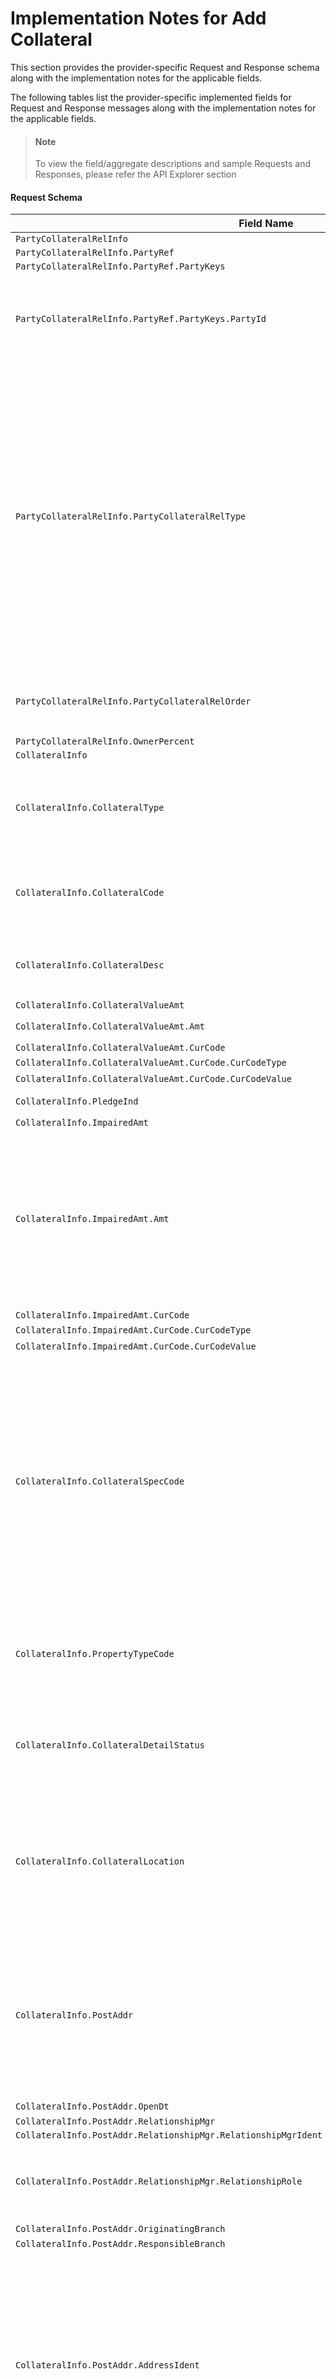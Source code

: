 # Implementation Notes for Add Collateral
This section provides the provider-specific Request and Response schema along with the implementation notes for the applicable fields.
<!-- 
type: tab 
titles: Premier, Precision, Signature, 
-->


The following tables list the provider-specific implemented fields for Request and Response messages along with the implementation notes for the applicable fields. 


<!-- theme: info -->
> #### Note
> 
> To view the field/aggregate descriptions and sample Requests and Responses, please refer the API Explorer section


#### Request Schema
|Field Name|Allowed Values|Implementation Note|
|----|----|----|
|`PartyCollateralRelInfo`|| |
|`PartyCollateralRelInfo.PartyRef`|| |
|`PartyCollateralRelInfo.PartyRef.PartyKeys`|| |
|`PartyCollateralRelInfo.PartyRef.PartyKeys.PartyId`||Multiple parties can be associated with the collateral and party must exist in the system before the association with the collateral|
|`PartyCollateralRelInfo.PartyCollateralRelType`|Appraiser<br>Beneficiary<br>Borrower<br>Broker<br>Builder<br>CoBorrower<br>Custodian<br>DoingBusinessAs<br>Executor<br>Fiduciary<br>InsuranceAgent<br>InsuranceCompany<br>Issuer<br>JointWithRights<br>Landlord<br>LienHolder<br>Owner<br>OwnerNonBorrower<br>PolicyHolder<br>Seller<br>Signer<br>Signer/Owner<br>Tenant<br>Trustee|For this field, additional client-defined values are supported by the core.<br>Also, party can have multiple relationship with a collateral record.|
|`PartyCollateralRelInfo.PartyCollateralRelOrder`|First<br>Second<br>Third<br>Other|"First", "Second" and "Third" values can exist only once while "Other" can exist multiple times.|
|`PartyCollateralRelInfo.OwnerPercent`|| |
|`CollateralInfo`|| |
|`CollateralInfo.CollateralType`|Basic<br>OtherProperty<br>Property<br>LifeInsurance<br>DepositAccount<br>Vehicle<br>Commodity|***Required**<br>This field is required to be provided in the request and the value provided must match the definition for the collateral code. |
|`CollateralInfo.CollateralCode`||***Required**<br>This field is required to be provided in the request and is defined in core specification for collateral.|
|`CollateralInfo.CollateralDesc`||This field could be CUSIP number, a vehicle identification number or registration number|
|`CollateralInfo.CollateralValueAmt`|| |
|`CollateralInfo.CollateralValueAmt.Amt`||Refers to current collateral value.|
|`CollateralInfo.CollateralValueAmt.CurCode`|| |
|`CollateralInfo.CollateralValueAmt.CurCode.CurCodeType`|ISO4217-Alpha| |
|`CollateralInfo.CollateralValueAmt.CurCode.CurCodeValue`|USD| |
|`CollateralInfo.PledgeInd`|true<br>false| |
|`CollateralInfo.ImpairedAmt`|| |
|`CollateralInfo.ImpairedAmt.Amt`||This field refers to the non-lien amount that the system subtracts from the collateral value, depending upon the calculation method used for calculating the maxmimum credit amount and the non-lien amount that the system subtracts from the collateral value to calculate the available pledge amount.|
|`CollateralInfo.ImpairedAmt.CurCode`|| |
|`CollateralInfo.ImpairedAmt.CurCode.CurCodeType`|ISO4217-Alpha| |
|`CollateralInfo.ImpairedAmt.CurCode.CurCodeValue`|USD| |
|`CollateralInfo.CollateralSpecCode`||***Required**<br>This field corresponds to the internal number to which the collateral code is associated. <br>Collateral code is not unique, it is when combined with this specification code forms a unique key to associate with the collateral record.<br>This is a required field and even a financial institute does not have duplicate collateral codes.<br>Please note integer value is accepted by the core|
|`CollateralInfo.PropertyTypeCode`||This field applicable to collateral type as "Basic". <br>Integer value is accepted by the core indicating property type code as "Basic".|
|`CollateralInfo.CollateralDetailStatus`||For this field, values are client-defined indicating description of the collateral status. This field is applicable for collateral type "Basic".|
|`CollateralInfo.CollateralLocation`||This field is applicable for collateral type "Basic". <br>Please note for this field you should have predefined list of codes for referral.<br>For example: "v" could indicate the collateral is located in an institution vault.|
|`CollateralInfo.PostAddr`||Implementation for FI should have ESF AddrAdd and ESF AddrDel service opertions onboarded.<br>AddrAdd is called to add address details of the collateral property where as AddrDel is called in case CollateralAdd has failed and the address added needs to be deleted.|
|`CollateralInfo.PostAddr.OpenDt`||***Required**|
|`CollateralInfo.PostAddr.RelationshipMgr`|| |
|`CollateralInfo.PostAddr.RelationshipMgr.RelationshipMgrIdent`|| |
|`CollateralInfo.PostAddr.RelationshipMgr.RelationshipRole`|Officer<br>ReferralOfficer|Valid values, Officer refers to Responsibility Code and Referral Officer refers to Referral Responsibility Code.|
|`CollateralInfo.PostAddr.OriginatingBranch`||***Required**|
|`CollateralInfo.PostAddr.ResponsibleBranch`|| |
|`CollateralInfo.PostAddr.AddressIdent`||***Conditionally Required**<br>This field is required to be sent in the request if an existing address is associated with the collateral.<br>If an new address needs to be added, then this field is not required to be sent in the request. ESF will add the address using the AddrAdd operation.<br>Please note multiple address can be associated with the address record.|
|`CollateralInfo.PostAddr.AddrUse`|Appraiser<br>Beneficiary<br>Broker<br>Builder<br>Business<br>CollateralLocation<br>Home<br>InsuranceAgency<br>InsuranceCompany<br>Landlord<br>LienHolder<br>Issuer<br>Mailing<br>Personal<br>PolicyHolder<br>Property<br>Seller<br>Trustee|This field indicates address usage related to the collateral. One address can have multiple relationships. <br>Please note relationships between a party and an address may have client-defined values and when appropriate address usage is not found, the value of the user-defined relationship code is be provided. |
|`CollateralInfo.PostAddr.AddrFormatType`||Label is the supported address format.|
|`CollateralInfo.PostAddr.Addr1`|| |
|`CollateralInfo.PostAddr.Addr2`|| |
|`CollateralInfo.PostAddr.City`|| |
|`CollateralInfo.PostAddr.StateProv`|| |
|`CollateralInfo.PostAddr.PostalCode`|| |
|`CollateralInfo.PostAddr.CountryCode`|| |
|`CollateralInfo.PostAddr.CountryCode.CountryCodeSource`|| |
|`CollateralInfo.PostAddr.CountryCode.CountryCodeValue`|| |
|`CollateralInfo.PostAddr.AddrType`|Primary<br>|Only primary address type is supported to be associated with the collateral record. |
|`CollateralInfo.PostAddr.Retention`|true<br>false|This field refers to Address Retention Code and is used to indicate if the address record (including secondary address, if any) is automatically deleted when no accounts, tax addenda, or relationships are attached to the address record.|
|`CollateralInfo.PostAddr.CensusTract`|| |
|`CollateralInfo.PostAddr.CensusBlock`|| |
|`CollateralInfo.PostAddr.ForeignFlag`|true<br>false| |
|`CollateralInfo.PostAddr.HandlingCode`|| |
|`CollateralInfo.PostAddr.HandlingCodeOption`|StatementsNoticesChecks<br>Statements<br>StatementsNotices<br>StatementsChecks<br>Notices<br>NoticesChecks<br>Checks<br>DoNotPrint<br>| |
|`CollateralInfo.PostAddr.MSACode`|| |
|`CollateralInfo.Desc`||The field length for this field is 120 characters.|
|`CollateralInfo.CollateralValueData`|| |
|`CollateralInfo.CollateralValueData.UnitPrice`|| |
|`CollateralInfo.CollateralValueData.UnitPrice.UnitNum`||This field is used to specify the property in units or lots.<br>For example to specify investment collateral in terms of shares (say 100 shares) or to specify in case of property in terms of lots (say 10).|
|`CollateralInfo.CollateralValueData.ValueUpdateOpt`|None<br>Always<br>ApraisalDecrease<br>ApraisalIncrese|This field is used to specify whether the system |
|`CollateralInfo.CollateralValueData.MarginPercent`||This refers to disposal cost in relation to the collateral value. The system multiplies the margin percent by the collateral value to determine the margin value. <br>Core needs either MarginPercent field or MarginAmt field, not both. If provided, margin percent should not be greater than 100.|
|`CollateralInfo.CollateralValueData.MarginAmt`|| |
|`CollateralInfo.CollateralValueData.MarginAmt.Amt`||This field refers to the disposal cost in relation to the collateral value. <br>The system subtracts this amount from the collateral value to determine the margin value of the collateral.<br>Please note in the core, you can define either the MarginPercent field or MarginAmt field, not both.|
|`CollateralInfo.CollateralValueData.MarginAmt.CurCode`|| |
|`CollateralInfo.CollateralValueData.MarginAmt.CurCode.CurCodeType`|ISO4217-Alpha| |
|`CollateralInfo.CollateralValueData.MarginAmt.CurCode.CurCodeValue`|| |
|`CollateralInfo.CollateralValueData.MarginInd`|true<br>false| |
|`CollateralInfo.CollateralValueData.PurchasePriceAmt`|| |
|`CollateralInfo.CollateralValueData.PurchasePriceAmt.Amt`||This refers to the amount the borrower paid for the property.<br>This field is applicable for "Basic" collateral type.|
|`CollateralInfo.CollateralValueData.PurchasePriceAmt.CurCode`|| |
|`CollateralInfo.CollateralValueData.PurchasePriceAmt.CurCode.CurCodeType`|ISO4217-Alpha| |
|`CollateralInfo.CollateralValueData.PurchasePriceAmt.CurCode.CurCodeValue`|| |
|`CollateralInfo.CollateralValueData.MarketPricingCode`||Applicable for collateral type "Basic".|
|`CollateralInfo.CollateralValueData.MarketMarginPercent`||Applicable for collateral type "Basic".|
|`CollateralInfo.AppraisalData`|| |
|`CollateralInfo.AppraisalData.OriginalAppraisalAmt`|| |
|`CollateralInfo.AppraisalData.OriginalAppraisalAmt.Amt`||Refers to original appraisal value of the collateral.|
|`CollateralInfo.AppraisalData.OriginalAppraisalAmt.CurCode`|| |
|`CollateralInfo.AppraisalData.OriginalAppraisalAmt.CurCode.CurCodeType`|ISO4217-Alpha| |
|`CollateralInfo.AppraisalData.OriginalAppraisalAmt.CurCode.CurCodeValue`|USD| |
|`CollateralInfo.AppraisalData.LastAppraisalDt`|| |
|`CollateralInfo.AppraisalData.NextAppraisalDt`|| |
|`CollateralInfo.AppraisalData.AppraisalHistory`|| |
|`CollateralInfo.AppraisalData.AppraisalHistory.AppraisalIdent`||Please note AppraisalHistory instance start with number 1. If multiple exists, then increase each new instance by 1.|
|`CollateralInfo.AppraisalData.AppraisalHistory.AppraisedValueAmt`|| |
|`CollateralInfo.AppraisalData.AppraisalHistory.AppraisedValueAmt.Amt`||This field is required when additional appraisal details are added.|
|`CollateralInfo.AppraisalData.AppraisalHistory.AppraisedValueAmt.CurCode`|| |
|`CollateralInfo.AppraisalData.AppraisalHistory.AppraisedValueAmt.CurCode.CurCodeType`|ISO4217-Alpha| |
|`CollateralInfo.AppraisalData.AppraisalHistory.AppraisedValueAmt.CurCode.CurCodeValue`|USD| |
|`CollateralInfo.AppraisalData.AppraisalHistory.AppraisedValueDt`||This field is required when additional appraisal details are added.|
|`CollateralInfo.AppraisalData.AppraisalHistory.AppraisalFeeAmt`|| |
|`CollateralInfo.AppraisalData.AppraisalHistory.AppraisalFeeAmt.Amt`||This field is required when additional appraisal details are added.|
|`CollateralInfo.AppraisalData.AppraisalHistory.AppraisalFeeAmt.CurCode`|| |
|`CollateralInfo.AppraisalData.AppraisalHistory.AppraisalFeeAmt.CurCode.CurCodeType`|ISO4217-Alpha| |
|`CollateralInfo.AppraisalData.AppraisalHistory.AppraisalFeeAmt.CurCode.CurCodeValue`|USD| |
|`CollateralInfo.AppraisalData.AppraisalHistory.AppraiserIdent`||This field is used to populate company appraiser indentification.|
|`CollateralInfo.AppraisalData.AppraisalHistory.AppraiserPostAddr.AddressIdent`||This field is used to populate company appraiser indentification.|
|`CollateralInfo.AppraisalData.AppraisalHistory.ClientDefinedData`|| |
|`CollateralInfo.AppraisalData.AppraisalHistory.ClientDefinedData.DataIdent`|| |
|`CollateralInfo.AppraisalData.AppraisalHistory.ClientDefinedData.Value`|| |
|`CollateralInfo.AppraisalData.AppraisalHistory.ClientDefinedData.ExpDt`|| |
|`CollateralInfo.AppraisalData.AppraisalHistory.CommentData`||Please note each UCC filing can have multiple comments and can be added based on the AppraisalIdent. <br>By default core behaviour, multiple comments against a ResponsibilityCode for the same AppraisalIdent may not be allowed.|
|`CollateralInfo.AppraisalData.AppraisalHistory.CommentData.CommentIdent`||Please note CommentIdent starts with number 1. If multiple instance exists, then increase each new instance by 1.|
|`CollateralInfo.AppraisalData.AppraisalHistory.CommentData.CommentDt`|| |
|`CollateralInfo.AppraisalData.AppraisalHistory.CommentData.CommentDesc`|| |
|`CollateralInfo.AppraisalData.AppraisalHistory.CommentData.PriorityInd`|| |
|`CollateralInfo.AppraisalData.AppraisalHistory.CommentData.RelationshipMgr`|| |
|`CollateralInfo.AppraisalData.AppraisalHistory.CommentData.RelationshipMgr.RelationshipMgrIdent`|| |
|`CollateralInfo.AppraisalData.AppraisalHistory.CommentData.ExpDt`|| |
|`CollateralInfo.AppraisalData.AppraisalHistory.RelationshipMgr`|| |
|`CollateralInfo.AppraisalData.AppraisalHistory.RelationshipMgr.RelationshipMgrIdent`||Refers to the responsibility code associated with the appraisal|
|`CollateralInfo.AppraisalData.AppraisalHistory.ExpDt`||This refers to the date after which system automatically deletes additional information. <br>Also system automatically deletes expired information during the update after this date. |
|`CollateralInfo.RepriceData`|| |
|`CollateralInfo.RepriceData.PriceHistory`|| |
|`CollateralInfo.RepriceData.PriceHistory.PriceHistoryIdent`||Please note the PriceHistory instance start with number 1. If multiple exists, then increase each new instance by 1.|
|`CollateralInfo.RepriceData.PriceHistory.PriceAmt`|| |
|`CollateralInfo.RepriceData.PriceHistory.PriceAmt.Amt`|| |
|`CollateralInfo.RepriceData.PriceHistory.PriceAmt.CurCode`|| |
|`CollateralInfo.RepriceData.PriceHistory.PriceAmt.CurCode.CurCodeType`|| |
|`CollateralInfo.RepriceData.PriceHistory.PriceAmt.CurCode.CurCodeValue`|| |
|`CollateralInfo.RepriceData.PriceHistory.PriceDt`|| |
|`CollateralInfo.RepriceData.PriceHistory.Desc`||The field length for this field is 40 characters.|
|`CollateralInfo.RepriceData.PriceHistory.CommentData`||Only one comment on price history can exist.|
|`CollateralInfo.RepriceData.PriceHistory.CommentData.CommentDesc`|| |
|`CollateralInfo.RepriceData.PriceHistory.CommentData.RelationshipMgr`|| |
|`CollateralInfo.RepriceData.PriceHistory.CommentData.RelationshipMgr.RelationshipMgrIdent`|| |
|`CollateralInfo.RepriceData.PriceHistory.CommentData.ExpDt`|| |
|`CollateralInfo.CollateralLoanToValueData`|| |
|`CollateralInfo.CollateralLoanToValueData.CombinedLTVExceptionRatio`|| |
|`CollateralInfo.CollateralInsuranceData`|| |
|`CollateralInfo.CollateralInsuranceData.InsuranceIdent`||Please note the CollateralInsuranceData instance start with number 1. If multiple exists, then increase each new instance by 1. |
|`CollateralInfo.CollateralInsuranceData.InsuranceType`|Other<br>RealEstate|Note:<br>- Use "Other" for any type of insurance <br>- Use "RealEstate" for insurance of real estate specific property as collateral.|
|`CollateralInfo.CollateralInsuranceData.CompanyIdent`||This field is used to populate company indentification.|
|`CollateralInfo.CollateralInsuranceData.CompanyPostAddr`|| |
|`CollateralInfo.CollateralInsuranceData.CompanyPostAddr.AddressIdent`||This field is used to populate company appraiser indentification.|
|`CollateralInfo.CollateralInsuranceData.AgentIdent`||This field is used to populate agent identification.|
|`CollateralInfo.CollateralInsuranceData.AgencyIdent`||This field is used to populate agency identification.|
|`CollateralInfo.CollateralInsuranceData.AgencyPostAddr`|| |
|`CollateralInfo.CollateralInsuranceData.AgencyPostAddr.AddressIdent`||This field is used to populate agency address identification.|
|`CollateralInfo.CollateralInsuranceData.PolicyNum`|| |
|`CollateralInfo.CollateralInsuranceData.PolicyAmt`|| |
|`CollateralInfo.CollateralInsuranceData.PolicyAmt.Amt`||This field is applicable in case of additional insurance details, used to secure the different type of collateral.|
|`CollateralInfo.CollateralInsuranceData.PolicyAmt.CurCode`|| |
|`CollateralInfo.CollateralInsuranceData.PolicyAmt.CurCode.CurCodeType`|ISO4217-Alpha|This field is applicable for additional insurance details that is used to secure different types of collateral.|
|`CollateralInfo.CollateralInsuranceData.PolicyAmt.CurCode.CurCodeValue`|USD|This field is applicable for additional insurance details that is used to secure different types of collateral.|
|`CollateralInfo.CollateralInsuranceData.PolicyDeductAmt`|| |
|`CollateralInfo.CollateralInsuranceData.PolicyDeductAmt.Amt`||This field is applicable in case of additional insurance details, used to secure the different type of collateral.<br><br>This amount referes to the out-of-pocket expenses incurred by the customer before insurance covers the remaining expenses as determined by the insurance policy.|
|`CollateralInfo.CollateralInsuranceData.PolicyDeductAmt.CurCode`|| |
|`CollateralInfo.CollateralInsuranceData.PolicyDeductAmt.CurCode.CurCodeType`|ISO4217-Alpha|This field is applicable for additional insurance details that is used to secure different types of collateral.|
|`CollateralInfo.CollateralInsuranceData.PolicyDeductAmt.CurCode.CurCodeValue`|USD|This field is applicable for additional insurance details that is used to secure different types of collateral.|
|`CollateralInfo.CollateralInsuranceData.CoveragePremiumAmt`|| |
|`CollateralInfo.CollateralInsuranceData.CoveragePremiumAmt.Amt`||This field is applicable in case of additional insurance details, used to secure the different type of collateral.|
|`CollateralInfo.CollateralInsuranceData.CoveragePremiumAmt.CurCode`|| |
|`CollateralInfo.CollateralInsuranceData.CoveragePremiumAmt.CurCode.CurCodeType`|ISO4217-Alpha|This field is applicable for additional insurance details that is used to secure different types of collateral.|
|`CollateralInfo.CollateralInsuranceData.CoveragePremiumAmt.CurCode.CurCodeValue`|USD|This field is applicable for additional insurance details that is used to secure different types of collateral.|
|`CollateralInfo.CollateralInsuranceData.CoverageDeductAmt`|| |
|`CollateralInfo.CollateralInsuranceData.CoverageDeductAmt.Amt`||This field is applicable in case of additional insurance details, used to secure the different type of collateral.|
|`CollateralInfo.CollateralInsuranceData.CoverageDeductAmt.CurCode`|| |
|`CollateralInfo.CollateralInsuranceData.CoverageDeductAmt.CurCode.CurCodeType`|ISO4217-Alpha|This field is applicable for additional insurance details that is used to secure different types of collateral.|
|`CollateralInfo.CollateralInsuranceData.CoverageDeductAmt.CurCode.CurCodeValue`|USD|This field is applicable for additional insurance details that is used to secure different types of collateral.|
|`CollateralInfo.CollateralInsuranceData.MinimumLimitsAmt`|| |
|`CollateralInfo.CollateralInsuranceData.MinimumLimitsAmt.Amt`||This field is applicable in case of additional insurance details, used to secure the different type of collateral.|
|`CollateralInfo.CollateralInsuranceData.MinimumLimitsAmt.CurCode`|| |
|`CollateralInfo.CollateralInsuranceData.MinimumLimitsAmt.CurCode.CurCodeType`|ISO4217-Alpha|This field is applicable for additional insurance details that is used to secure different types of collateral.|
|`CollateralInfo.CollateralInsuranceData.MinimumLimitsAmt.CurCode.CurCodeValue`|USD|This field is applicable for additional insurance details that is used to secure different types of collateral.|
|`CollateralInfo.CollateralInsuranceData.OtherCoverageDesc`|| |
|`CollateralInfo.CollateralInsuranceData.CoverageTerm`|| |
|`CollateralInfo.CollateralInsuranceData.CoverageTerm.Count`||This field is applicable for additional insurance details that is used to secure different types of collateral.|
|`CollateralInfo.CollateralInsuranceData.CoverageTerm.TermUnits`|Unknown|This field is applicable for additional insurance details that is used to secure different types of collateral.|
|`CollateralInfo.CollateralInsuranceData.InsuranceEffDt`||This field is applicable for additional insurance details that is used to secure different types of collateral.|
|`CollateralInfo.CollateralInsuranceData.InsuranceExpDt`||This field is applicable for additional insurance details that is used to secure different types of collateral.|
|`CollateralInfo.CollateralInsuranceData.VSIPremiumAmt`|| |
|`CollateralInfo.CollateralInsuranceData.VSIPremiumAmt.Amt`||This field is applicable in case of additional insurance details, used to secure the different type of collateral.|
|`CollateralInfo.CollateralInsuranceData.VSIPremiumAmt.CurCode`|| |
|`CollateralInfo.CollateralInsuranceData.VSIPremiumAmt.CurCode.CurCodeType`|ISO4217-Alpha| |
|`CollateralInfo.CollateralInsuranceData.VSIPremiumAmt.CurCode.CurCodeValue`|USD| |
|`CollateralInfo.CollateralInsuranceData.VSITerm`|| |
|`CollateralInfo.CollateralInsuranceData.VSITerm.Count`||This field is applicable for additional insurance details that is used to secure different types of collateral.<br>Refers to vendor interest insurance policy.|
|`CollateralInfo.CollateralInsuranceData.VSITerm.TermUnits`|Unknown|This field is applicable for additional insurance details that is used to secure different types of collateral.|
|`CollateralInfo.CollateralInsuranceData.LastInsurReviewDt`||This field is applicable for additional insurance details that is used to secure different types of collateral.|
|`CollateralInfo.CollateralInsuranceData.NextInsurReviewDt`||This field is applicable for additional insurance details that is used to secure different types of collateral.|
|`CollateralInfo.CollateralInsuranceData.CoverageData`|| |
|`CollateralInfo.CollateralInsuranceData.CoverageData.CoverageType`|AllHullRisk<br>Collision<br>Comprehensive<br>Fire<br>Liability<br>Theft<br>Homeowners<br>Flood|This field is applicable for additional insurance details that is used to secure different types of collateral.|
|`CollateralInfo.CollateralInsuranceData.CoverageData.CoverageInd`|true<br>false|This field is applicable for additional insurance details that is used to secure different types of collateral.|
|`CollateralInfo.CollateralInsuranceData.RelationshipMgr`|| |
|`CollateralInfo.CollateralInsuranceData.RelationshipMgr.RelationshipMgrIdent`||Refers to responsibility code associated with the collateral insurance history record.|
|`CollateralInfo.CollateralInsuranceData.ExpDt`||This refers to the date after which system automatically deletes additional information. <br>Also system automatically deletes expired information during the update after this date.|
|`CollateralInfo.CollateralInsuranceData.ClientDefinedData`|| |
|`CollateralInfo.CollateralInsuranceData.ClientDefinedData.DataIdent`|| |
|`CollateralInfo.CollateralInsuranceData.ClientDefinedData.Value`|| |
|`CollateralInfo.CollateralInsuranceData.ClientDefinedData.ExpDt`|| |
|`CollateralInfo.CollateralInsuranceData.CommentData`||Please note each insurance can have multiple comments and are based on the InsuranceIdent. <br>By default core behaviour, multiple comments against a ResponsibilityCode for the same InsuranceIdent may not be allowed.|
|`CollateralInfo.CollateralInsuranceData.CommentData.CommentIdent`||Please note CommentIdent starts with number 1. If multiple instance exists, then increase each new instance by 1.|
|`CollateralInfo.CollateralInsuranceData.CommentData.CommentDt`|| |
|`CollateralInfo.CollateralInsuranceData.CommentData.CommentDesc`|| |
|`CollateralInfo.CollateralInsuranceData.CommentData.PriorityInd`|| |
|`CollateralInfo.CollateralInsuranceData.CommentData.RelationshipMgr`|| |
|`CollateralInfo.CollateralInsuranceData.CommentData.RelationshipMgr.RelationshipMgrIdent`|| |
|`CollateralInfo.CollateralInsuranceData.CommentData.ExpDt`|| |
|`CollateralInfo.LastReviewDt`||Please note the last date of review cannot be greater than the current run date.|
|`CollateralInfo.NextReviewDt`||This refers to the date when system will review the collateral status and prior to this date, based on the CAS general specifications system prints the collateral information on a tickler report as a reminder of the collateral next review date. <br>This date must be greater than the current run.|
|`CollateralInfo.CreateDt`|| |
|`CollateralInfo.CollateralFilingData`||Please note only 1 instance is allowed for CollateralFilingData. However, FilingHistory can have multiple instances.|
|`CollateralInfo.CollateralFilingData.FilingDesc`|| |
|`CollateralInfo.CollateralFilingData.FilingDt`||This refers to the date when first financing statement for a borrower is filed.  <br>Six months prior to every five-year increment from this date, the system requires a new statement and the collateral appears on a tickler report.|
|`CollateralInfo.CollateralFilingData.LastFilingDt`|| |
|`CollateralInfo.CollateralFilingData.OrigFilingNum`|| |
|`CollateralInfo.CollateralFilingData.FilingNum`||Refers to last UCC file number.|
|`CollateralInfo.CollateralFilingData.FilingAmendmentType`|None<br>Assignment<br>Termination<br>Continuation<br>CollateralAmendment<br>PartyAmendment| |
|`CollateralInfo.CollateralFilingData.FilingHistory`|| |
|`CollateralInfo.CollateralFilingData.FilingHistory.FilingIdent`||Please note FilingHistory instance start with number 1. If multiple exists, then increase each new instance by 1.|
|`CollateralInfo.CollateralFilingData.FilingHistory.FilingNum`|| |
|`CollateralInfo.CollateralFilingData.FilingHistory.FilingDt`|| |
|`CollateralInfo.CollateralFilingData.FilingHistory.FilingAmendmentType`|| |
|`CollateralInfo.CollateralFilingData.FilingHistory.ClientDefinedData`|| |
|`CollateralInfo.CollateralFilingData.FilingHistory.ClientDefinedData.DataIdent`|| |
|`CollateralInfo.CollateralFilingData.FilingHistory.ClientDefinedData.Value`|| |
|`CollateralInfo.CollateralFilingData.FilingHistory.ClientDefinedData.ExpDt`|| |
|`CollateralInfo.CollateralFilingData.FilingHistory.CommentData`||Please note each UCC filing can have multiple comments and are related  based on the FilingIdent. <br>By default core behaviour, multiple comments against a ResponsibilityCode for the same FilingIdent may not be allowed.|
|`CollateralInfo.CollateralFilingData.FilingHistory.CommentData.CommentIdent`||Please note only 1 instance is allowed for CollateralFilingData. However, FilingHistory can have multiple instances.|
|`CollateralInfo.CollateralFilingData.FilingHistory.CommentData.CommentDt`|| |
|`CollateralInfo.CollateralFilingData.FilingHistory.CommentData.CommentDesc`|| |
|`CollateralInfo.CollateralFilingData.FilingHistory.CommentData.PriorityInd`|| |
|`CollateralInfo.CollateralFilingData.FilingHistory.CommentData.RelationshipMgr`|| |
|`CollateralInfo.CollateralFilingData.FilingHistory.CommentData.RelationshipMgr.RelationshipMgrIdent`|| |
|`CollateralInfo.CollateralFilingData.FilingHistory.CommentData.ExpDt`|| |
|`CollateralInfo.CollateralFilingData.FilingHistory.RelationshipMgr`|| |
|`CollateralInfo.CollateralFilingData.FilingHistory.RelationshipMgr.RelationshipMgrIdent`||Refers to responsibility code associated with UCC filing history records.|
|`CollateralInfo.CollateralFilingData.FilingHistory.ExpDt`||This refers to the date after which system automatically deletes additional information. <br>Also system automatically deletes expired information during the update after this date.|
|`CollateralInfo.OEDCode`|| |
|`CollateralInfo.RelationshipMgr`|| |
|`CollateralInfo.RelationshipMgr.RelationshipMgrIdent`||Referes to responsibility code of an officer.<br>0 value indicate that an officer has not been assigned to the account and through this code, an account can be defined as sensitive for online inquiry and reference journal reporting. Additional details can found in the PRM Institution Specifications and the SCM User Code Specifications.|
|`CollateralInfo.RelationshipMgr.RelationshipRole`|Officer<br>SecondOfficer<br>|Valid values, Officer refers to Responsibility Code and  SecondOfficer refers to Opened By Responsibility Code.|
|`CollateralInfo.OriginatingBranch`||***Required**|
|`CollateralInfo.ResponsibleBranch`|| |
|`CollateralInfo.LienHolderData`|| |
|`CollateralInfo.LienHolderData.LienHolderNameIdent`||This field is used to populate lien holder identification.|
|`CollateralInfo.LienHolderData.LienHolderIdent`||Please note LienholderData instance start with number 1. If multiple exists, then increase each new instance by 1.|
|`CollateralInfo.LienHolderData.LienHolderPostAddr.AddressIdent`||This field is used to populate lienholder address identification.|
|`CollateralInfo.LienHolderData.LienHolderType`|None<br>Corporation<br>Partnership<br>LLC<br>SoleProprietorship<br>Individual<br>CorporateTrust<br>Association<br>LimitedPartnership<br>LimitedLiabilityPartnership<br>IndividualTrust<br>ProfessionalLLC<br>ProfessionalLimitedLiabilityPartnership<br>NonProfitCorporation<br>NonProfitAssociation<br>GovernmentEntity| |
|`CollateralInfo.LienHolderData.LienSignersNum`|| |
|`CollateralInfo.LienHolderData.LienAcct`||Loan number for the loan included in the lien.|
|`CollateralInfo.LienHolderData.LienAmt`|| |
|`CollateralInfo.LienHolderData.LienAmt.Amt`||This refers to the amount that the system automatically subtracts from the collateral value when calculating the loan maximum credit amount and that the system uses to calculate loan to value (LTV) ratios.|
|`CollateralInfo.LienHolderData.LienAmt.CurCode`|| |
|`CollateralInfo.LienHolderData.LienAmt.CurCode.CurCodeType`|ISO4217-Alpha| |
|`CollateralInfo.LienHolderData.LienAmt.CurCode.CurCodeValue`|USD| |
|`CollateralInfo.LienHolderData.LienAcctDt`|| |
|`CollateralInfo.LienHolderData.LienAcctMatDt`|| |
|`CollateralInfo.LienHolderData.ExpDt`||This refers to the date after which system automatically deletes additional information. <br>Also system automatically deletes expired information during the update after this date.|
|`CollateralInfo.LienHolderData.LienTransactionPurpose`|None<br>SubordinationOfRealEstate<br>NoticeOfSale<br>Default|Applicable for additional lien details on collateral.|
|`CollateralInfo.LienHolderData.PledgePriority`||***Required**|
|`CollateralInfo.LienHolderData.LienPosition`||***Required**|
|`CollateralInfo.LienHolderData.Book`|| |
|`CollateralInfo.LienHolderData.Trustee`|| |
|`CollateralInfo.LienHolderData.MortgageDt`|| |
|`CollateralInfo.LienHolderData.Reel`|| |
|`CollateralInfo.LienHolderData.Page`|| |
|`CollateralInfo.LienHolderData.RecordingDt`|| |
|`CollateralInfo.LienHolderData.RecordersEntry`|| |
|`CollateralInfo.LienHolderData.LienDesc`|| |
|`CollateralInfo.LienHolderData.FDICCertNum`|| |
|`CollateralInfo.LienHolderData.RelationshipMgr`|| |
|`CollateralInfo.LienHolderData.RelationshipMgr.RelationshipMgrIdent`||Refers to responsibility code associated with the lien holder history records.|
|`CollateralInfo.LienHolderData.ClientDefinedData`|| |
|`CollateralInfo.LienHolderData.ClientDefinedData.DataIdent`|| |
|`CollateralInfo.LienHolderData.ClientDefinedData.Value`|| |
|`CollateralInfo.LienHolderData.ClientDefinedData.ExpDt`|| |
|`CollateralInfo.LienHolderData.CommentData`||Please note each lien holder instance  can have multiple comments and are related based on the LienHolderIdent. <br>By default core behaviour, multiple comments against a ResponsibilityCode for the same LienHolderIdent may not be allowed.|
|`CollateralInfo.LienHolderData.CommentData.CommentIdent`||Please note CommentIdent starts with number 1. If multiple instance exists, then increase each new instance by 1.|
|`CollateralInfo.LienHolderData.CommentData.CommentDt`|| |
|`CollateralInfo.LienHolderData.CommentData.CommentDesc`|| |
|`CollateralInfo.LienHolderData.CommentData.PriorityInd`|| |
|`CollateralInfo.LienHolderData.CommentData.RelationshipMgr`|| |
|`CollateralInfo.LienHolderData.CommentData.RelationshipMgr.RelationshipMgrIdent`|| |
|`CollateralInfo.LienHolderData.CommentData.ExpDt`|| |
|`CollateralInfo.UnderwritingRatio`||Applicable for collateral type "Basic".|
|`CollateralInfo.Retention`|true<br>false| |
|`CollateralInfo.ReportGroupCode`||For this field values range from 000-999 and you can define the miscellaneous code as a data description in the administrator program of the core.|
|`CollateralInfo.LoanReason`||Applicable for collateral type "Basic".|
|`CollateralInfo.ClientDefinedData`|| |
|`CollateralInfo.ClientDefinedData.DataIdent`|| |
|`CollateralInfo.ClientDefinedData.Value`|| |
|`CollateralInfo.ClientDefinedData.ExpDt`|| |
|`CollateralInfo.OccupancyType`||Applicable for collateral type "Basic".|
|`CollateralInfo.CommentData`|| |
|`CollateralInfo.CommentData.CommentIdent`||Please note CommentIdent starts with number 1. If multiple instance exists, then increase each new instance by 1.|
|`CollateralInfo.CommentData.CommentDt`|| |
|`CollateralInfo.CommentData.CommentDesc`|| |
|`CollateralInfo.CommentData.PriorityInd`|| |
|`CollateralInfo.CommentData.RelationshipMgr`|| |
|`CollateralInfo.CommentData.RelationshipMgr.RelationshipMgrIdent`|| |
|`CollateralInfo.CommentData.ExpDt`|| |
|`CollateralInfo.VehicleData`|| |
|`CollateralInfo.VehicleData.VehicleIdentificationNum`||Applicable for collateral type "Vehicle".|
|`CollateralInfo.VehicleData.Make`||Applicable for collateral type "Vehicle"|
|`CollateralInfo.VehicleData.Model`||Applicable for collateral type "Vehicle"|
|`CollateralInfo.VehicleData.ModelYear`||Applicable for collateral type "Vehicle"|
|`CollateralInfo.VehicleData.TitleNum`||Applicable for collateral type "Vehicle".|
|`CollateralInfo.VehicleData.PurchasePriceAmt`|| |
|`CollateralInfo.VehicleData.PurchasePriceAmt.Amt`||Refers to the amount paid by the borrower for the property.<br>This field is applicable for collateral type "Vehicle".|
|`CollateralInfo.VehicleData.PurchasePriceAmt.CurCode`|| |
|`CollateralInfo.VehicleData.PurchasePriceAmt.CurCode.CurCodeType`|ISO4217-Alpha| |
|`CollateralInfo.VehicleData.PurchasePriceAmt.CurCode.CurCodeValue`|USD| |
|`CollateralInfo.PropertyData`|| |
|`CollateralInfo.PropertyData.MarketValueAmt`|| |
|`CollateralInfo.PropertyData.MarketValueAmt.Amt`||Refers to the value of the collateral measured as the amount a buyer is willing to pay at a specific point of time ( market value of the collateral).<br>This field is applicable for collateral type "Real Estate".|
|`CollateralInfo.PropertyData.MarketValueAmt.CurCode`|| |
|`CollateralInfo.PropertyData.MarketValueAmt.CurCode.CurCodeType`|ISO4217-Alpha| |
|`CollateralInfo.PropertyData.MarketValueAmt.CurCode.CurCodeValue`|USD| |
|`CollateralInfo.PropertyData.PurchasePriceAmt`|| |
|`CollateralInfo.PropertyData.PurchasePriceAmt.Amt`||Refers to the amount paid by the borrower for the property.<br>This field is applicable for collateral type "Other Property".|
|`CollateralInfo.PropertyData.PurchasePriceAmt.CurCode`|| |
|`CollateralInfo.PropertyData.PurchasePriceAmt.CurCode.CurCodeType`|ISO4217-Alpha| |
|`CollateralInfo.PropertyData.PurchasePriceAmt.CurCode.CurCodeValue`|USD| |
|`CollateralInfo.PropertyData.PropertyType`|Family1_4<br>MultiFamily<br>MultiFamily_2_4<br>MultiFamily_5Plus<br>ManufactedHousing<br>Cooperative<br>Condominium<br>PUD<br>MixedUsed<br>Commercial<br>Land<br>SingleFamily<br>HighRiseCondominium<br>DetachedCondominium<br>ManufactedHousingSingleWide<br>ManufactedHousingDoubleWide<br>ManufactedHousingMultiWide<br>None|Applicable for collateral type "Real Estate".|
|`CollateralInfo.PropertyData.PrimaryResidenceInd`|true<br>false|Applicable for collateral type "Real Estate".|
|`CollateralInfo.PropertyData.BuildingStat`|None<br>Existing<br>Proposed<br>AlterationImprovement<br>SubstantiallyRehabilitated<br>UnderConstruction|Applicable for collateral type "Real Estate"|
|`CollateralInfo.PropertyData.NumberOfUnits`||Applicable for collateral type "Real Estate".|
|`CollateralInfo.PropertyData.LegalData`|| |
|`CollateralInfo.PropertyData.LegalData.LegalDesc`||Applicable for collateral type "Real Estate"|
|`CollateralInfo.PropertyData.LegalData.Parcel`||Applicable for collateral type "Real Estate".<br>This field refers to tax assessor's designation of the property|
|`CollateralInfo.PropertyData.LegalData.Block`||Applicable for collateral type "Real Estate".|
|`CollateralInfo.PropertyData.LegalData.Lot`||Applicable for collateral type "Real Estate"|
|`CollateralInfo.PropertyData.LegalData.Subdivision`||Applicable for collateral type "Real Estate"|
|`CollateralInfo.DepositAcctCollateralData`|| |
|`CollateralInfo.DepositAcctCollateralData.IssuerIdent`||This field is used to populate deposit account issuer identification.|
|`CollateralInfo.DepositAcctCollateralData.IssuerPostalAddr`|| |
|`CollateralInfo.DepositAcctCollateralData.IssuerPostalAddr.AddressIdent`||This field is used to populate deposit issuer address identification.|
|`CollateralInfo.DepositAcctCollateralData.AcctId`||This field is applicable for collateral type "Deposit Accounts". |
|`CollateralInfo.DepositAcctCollateralData.AcctType`|DDA<br>SDA<br>CDA|This field is applicable for collateral type "Deposit Accounts".  <br>This field indicates the type of deposit account used as collateral.|
|`CollateralInfo.DepositAcctCollateralData.HoldAmt`|| |
|`CollateralInfo.DepositAcctCollateralData.HoldAmt.Amt`||This field is applicable for collateral type "Deposit Accounts". |
|`CollateralInfo.DepositAcctCollateralData.HoldAmt.CurCode`|| |
|`CollateralInfo.DepositAcctCollateralData.HoldAmt.CurCode.CurCodeType`|ISO4217-Alpha| |
|`CollateralInfo.DepositAcctCollateralData.HoldAmt.CurCode.CurCodeValue`|USD| |
|`CollateralInfo.DepositAcctCollateralData.VaryHoldAmtFlag`|true<br>false|Applicable for collateral type "Deposit Accounts"|
|`CollateralInfo.DepositAcctCollateralData.ExternalInd`|true<br>false|Applicable for collateral type "Deposit Accounts"|
|`CollateralInfo.DepositAcctCollateralData.MaturityDt`||Applicable for collateral type "Deposit Accounts"|
|`CollateralInfo.CommodityData`|| |
|`CollateralInfo.CommodityData.IssuerIdent`||This field is used to populate commodity issuer identification.|
|`CollateralInfo.CommodityData.BrokerIdent`||This is field is used to populate commodity broker identification.|
|`CollateralInfo.CommodityData.BrokerPostAddr`|| |
|`CollateralInfo.CommodityData.BrokerPostAddr.AddressIdent`||This field is used to populate commodity broker address identification.|
|`CollateralInfo.CommodityData.CommodityType`|CommonStock<br>PreferredStock<br>MutualFund<br>Bond<br>Other|This field indicates the investment account type kept as collateral.<br>Applicable for collateral type "Investments".|
|`CollateralInfo.CommodityData.CUSIPNum`||Applicable for collateral type "Investments".|
|`CollateralInfo.CommodityData.Name`||Applicable for collateral type "Investments".|
|`CollateralInfo.CommodityData.Symbol`||Applicable for collateral type " Investments".<br>Stock symbol or ticker symbol is an abbreviation that the system uses to uniquely identify publicly traded shares of a particular stock on a particular stock market.|
|`CollateralInfo.CommodityData.CommodityAcctNum`||Applicable for collateral type "Investments".|
|`CollateralInfo.CommodityData.SharesNum`||Applicable for collateral type " Investments".|
|`CollateralInfo.LifeInsuranceData`|| |
|`CollateralInfo.LifeInsuranceData.PolicyNum`||Applicable for collateral type "Life Insurance".|
|`CollateralInfo.LifeInsuranceData.CompanyIdent`||This field is used to populate life insurance company identification.|
|`CollateralInfo.LifeInsuranceData.CompanyPostAddr`|| |
|`CollateralInfo.LifeInsuranceData.CompanyPostAddr.AddressIdent`||This field is used to populate life insurance company address identification.|
|`CollateralInfo.LifeInsuranceData.PurchaserIdent`||This field is used to populate life insurance purchaser identification.|
|`CollateralInfo.LifeInsuranceData.PurchaserPostAddr`|| |
|`CollateralInfo.LifeInsuranceData.PurchaserPostAddr.AddressIdent`||This field is used to populate life insurance purchaser address identification.|
|`CollateralInfo.LifeInsuranceData.PurchaserPostAddr.AddrUse`|Mailing|This field indicate address corresponds to the mailing address of the policy owner.|
|`CollateralInfo.LifeInsuranceData.BeneficiaryData`|| |
|`CollateralInfo.LifeInsuranceData.BeneficiaryData.PartyKeys`|| |
|`CollateralInfo.LifeInsuranceData.BeneficiaryData.PartyKeys.PartyId`||This field is used to populate life insurance beneficiary identification.|
|`CollateralInfo.LifeInsuranceData.BeneficiaryData.PostAddr.AddressIdent`||This field is used to populate life insurance beneficiary identification.|
|`CollateralInfo.LifeInsuranceData.Desc`||Applicable for collateral type "Life Insurance"|
|`CollateralInfo.LifeInsuranceData.FaceValueAmt`|| |
|`CollateralInfo.LifeInsuranceData.FaceValueAmt.Amt`||This refers to the value of the life insurance policy marked on the document kept as collateral.<br>Applicable to collateral type " Life Insurance"|
|`CollateralInfo.LifeInsuranceData.FaceValueAmt.CurCode`|| |
|`CollateralInfo.LifeInsuranceData.FaceValueAmt.CurCode.CurCodeType`|ISO4217-Alpha| |
|`CollateralInfo.LifeInsuranceData.FaceValueAmt.CurCode.CurCodeValue`|USD| |
|`CollateralInfo.LifeInsuranceData.CashValueAmt`|| |
|`CollateralInfo.LifeInsuranceData.CashValueAmt.Amt`||Refers to the amount of cash paid out if the borrower cancels the policy.|
|`CollateralInfo.LifeInsuranceData.CashValueAmt.CurCode`|| |
|`CollateralInfo.LifeInsuranceData.CashValueAmt.CurCode.CurCodeType`|ISO4217-Alpha| |
|`CollateralInfo.LifeInsuranceData.CashValueAmt.CurCode.CurCodeValue`|USD| |
|`CollateralInfo.LifeInsuranceData.InsuranceEffDt`||Applicable for collateral type "Life Insurance"|
#### Response Schema
|Field Name|Allowed Values|Implementation Note|
|----|----|----|
|`Status`|| |
|`CollateralStatusRec`|| |
|`CollateralStatusRec.CollateralKeys`|| |
|`CollateralStatusRec.CollateralKeys.CollateralId`|| |
|`CollateralStatusRec.CollateralStatus`|| |
|`CollateralStatusRec.CollateralStatus.CollateralStatusCode`|Valid| |
|`CollateralStatusRec.CollateralStatus.EffDt`|| |
<!-- type: tab -->


#### Coming soon!
We are working on developing content for this section. Stay tuned for more updates. 


<!-- type: tab -->


#### Coming soon!
We are working on developing content for this section. Stay tuned for more updates. 


<!-- type: tab-end -->
